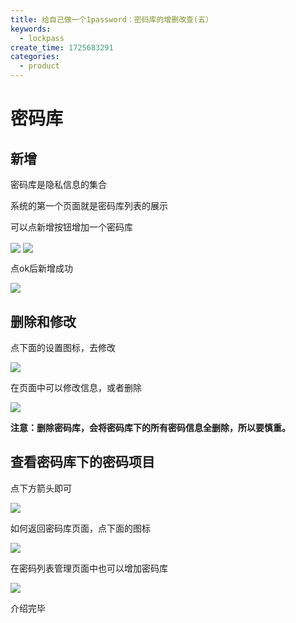 ```yaml
---
title: 给自己做一个1password：密码库的增删改查(五）
keywords:
  - lockpass
create_time: 1725683291
categories:
  - product
---
```



# 密码库

## 新增

密码库是隐私信息的集合

系统的第一个页面就是密码库列表的展示 

可以点新增按钮增加一个密码库

<img src="/assets/CvjlbcHq5olM1uxiyOdcIIbknNb.png" src-width="814" class="markdown-img m-auto" src-height="186" align="center"/>

<img src="/assets/NrRhbe0Wjog7GixD7yAcCJMpnkG.png" src-width="395" class="markdown-img m-auto" src-height="354" align="center"/>

点ok后新增成功

<img src="/assets/NVcbbLA6LojfJExSkiycv6X1nxc.png" src-width="549" class="markdown-img m-auto" src-height="293" align="center"/>

## 删除和修改

点下面的设置图标，去修改

<img src="/assets/D0rhbycikoMAQIxaevccbiS1nCf.png" src-width="380" class="markdown-img m-auto" src-height="257" align="center"/>

在页面中可以修改信息，或者删除

<img src="/assets/YgAlbvHFooaJufxv6ZIckSlqneh.png" src-width="393" class="markdown-img m-auto" src-height="358" align="center"/>

**注意：删除密码库，会将密码库下的所有密码信息全删除，所以要慎重。**

## 查看密码库下的密码项目

点下方箭头即可

<img src="/assets/KOGibNIT2o2KALxOdsHcM4zVnrc.png" src-width="388" class="markdown-img m-auto" src-height="292" align="center"/>

如何返回密码库页面，点下面的图标

<img src="/assets/Jzwsb6Nk2oUTMUxd9s5cPSK5nMd.png" src-width="876" class="markdown-img m-auto" src-height="471" align="center"/>

在密码列表管理页面中也可以增加密码库

<img src="/assets/DE2ibF0GxovpG4xw0fZcp2Snnje.png" src-width="663" class="markdown-img m-auto" src-height="425" align="center"/>

介绍完毕

